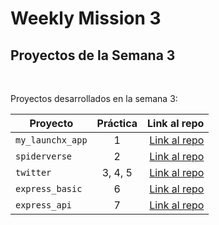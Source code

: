 # Weekly Mission 3

## Proyectos de la Semana 3 
<br>

Proyectos desarrollados en la semana 3:

| Proyecto | Práctica | Link al repo |
| ------------- |:-------------:| -----:|
|`my_launchx_app`|1|[Link al repo](https://github.com/FabianGarciaXY/creacion-de-proyectos-node)|
|`spiderverse`|2|[Link al repo](https://github.com/FabianGarciaXY/Test-Driven-Development)|
|`twitter`|3, 4, 5|[Link al repo](https://github.com/FabianGarciaXY/models-launch-x)|
|`express_basic`|6|[Link al repo](#)|
|`express_api`|7|[Link al repo](#)|